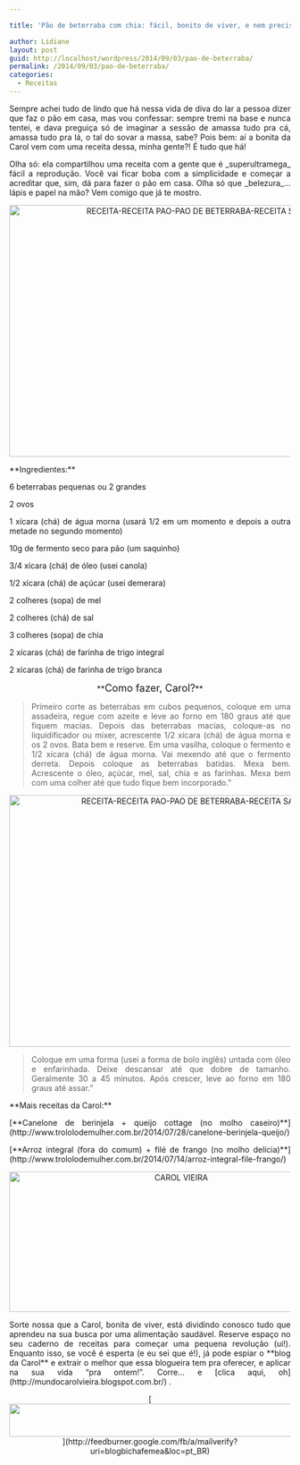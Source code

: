 ```yaml
---

title: 'Pão de beterraba com chia: fácil, bonito de viver, e nem precisa sovar!'

author: Lidiane
layout: post
guid: http://localhost/wordpress/2014/09/03/pao-de-beterraba/
permalink: /2014/09/03/pao-de-beterraba/
categories:
  - Receitas
---
```

<p align="justify">
  Sempre achei tudo de lindo que há nessa vida de diva do lar a pessoa dizer que faz o pão em casa, mas vou confessar: sempre tremi na base e nunca tentei, e dava preguiça só de imaginar a sessão de amassa tudo pra cá, amassa tudo pra lá, o tal do sovar a massa, sabe? Pois bem: aí a bonita da Carol vem com uma receita dessa, minha gente?! É tudo que há!
</p>

<p align="justify">
  Olha só: ela compartilhou uma receita com a gente que é _superultramega_ fácil a reprodução. Você vai ficar boba com a simplicidade e começar a acreditar que, sim, dá para fazer o pão em casa. Olha só que _belezura_… lápis e papel na mão? Vem comigo que já te mostro.
</p>

<p align="center">
  <a href="http://www.trololodemulher.com.br/blog/wp-content/uploads/2014/08/RECEITA-RECEITA-PAO-PAO-DE-BETERRABA-RECEITA-SAUDAVEL-RECEITA-FACIL.jpg"><img class="alignnone size-full wp-image-10362" src="http://www.trololodemulher.com.br/blog/wp-content/uploads/2014/08/RECEITA-RECEITA-PAO-PAO-DE-BETERRABA-RECEITA-SAUDAVEL-RECEITA-FACIL.jpg" alt="RECEITA-RECEITA PAO-PAO DE BETERRABA-RECEITA SAUDAVEL-RECEITA FACIL" width="800" height="450" /></a>
</p>

<p align="justify">
  **Ingredientes:**
</p>

<p align="justify">
  6 beterrabas pequenas ou 2 grandes
</p>

<p align="justify">
  2 ovos
</p>

<p align="justify">
  1 xícara (chá) de água morna (usará 1/2 em um momento e depois a outra metade no segundo momento)
</p>

<p align="justify">
  10g de fermento seco para pão (um saquinho)
</p>

<p align="justify">
  3/4 xícara (chá) de óleo (usei canola)
</p>

<p align="justify">
  1/2 xícara (chá) de açúcar (usei demerara)
</p>

<p align="justify">
  2 colheres (sopa) de mel
</p>

<p align="justify">
  2 colheres (chá) de sal
</p>

<p align="justify">
  3 colheres (sopa) de chia
</p>

<p align="justify">
  2 xícaras (chá) de farinha de trigo integral
</p>

<p align="justify">
  2 xícaras (chá) de farinha de trigo branca
</p>

<p align="center">
  **<span style="font-size: large;">Como fazer, Carol?</span>**
</p>

> <p align="justify">
>   Primeiro corte as beterrabas em cubos pequenos, coloque em uma assadeira, regue com azeite e leve ao forno em 180 graus até que fiquem macias. Depois das beterrabas macias, coloque-as no liquidificador ou mixer, acrescente 1/2 xícara (chá) de água morna e os 2 ovos. Bata bem e reserve. Em uma vasilha, coloque o fermento e 1/2 xícara (chá) de água morna. Vai mexendo até que o fermento derreta. Depois coloque as beterrabas batidas. Mexa bem. Acrescente o óleo, açúcar, mel, sal, chia e as farinhas. Mexa bem com uma colher até que tudo fique bem incorporado.”
> </p>

<p align="center">
  <a href="http://www.trololodemulher.com.br/blog/wp-content/uploads/2014/08/RECEITA-RECEITA-PAO-PAO-DE-BETERRABA-RECEITA-SAUDAVEL-RECEITA-FACIL2.jpg"><img class="alignnone size-full wp-image-10363" src="http://www.trololodemulher.com.br/blog/wp-content/uploads/2014/08/RECEITA-RECEITA-PAO-PAO-DE-BETERRABA-RECEITA-SAUDAVEL-RECEITA-FACIL2.jpg" alt="RECEITA-RECEITA PAO-PAO DE BETERRABA-RECEITA SAUDAVEL-RECEITA FACIL[2]" width="800" height="450" /></a>
</p>

> <p align="justify">
>   Coloque em uma forma (usei a forma de bolo inglês) untada com óleo e enfarinhada. Deixe descansar até que dobre de tamanho. Geralmente 30 a 45 minutos. Após crescer, leve ao forno em 180 graus até assar.”
> </p>

<p align="justify">
  **Mais receitas da Carol:**
</p>

<p align="justify">
  [**Canelone de berinjela + queijo cottage (no molho caseiro)**](http://www.trololodemulher.com.br/2014/07/28/canelone-berinjela-queijo/) 
</p>

<p align="justify">
  [**Arroz integral (fora do comum) + filé de frango (no molho delícia)**](http://www.trololodemulher.com.br/2014/07/14/arroz-integral-file-frango/) 
</p>

<p align="center">
  <a href="http://www.trololodemulher.com.br/blog/wp-content/uploads/2014/07/CAROL-VIEIRA.png"><img class="alignnone size-full wp-image-10204" src="http://www.trololodemulher.com.br/blog/wp-content/uploads/2014/07/CAROL-VIEIRA.png" alt="CAROL VIEIRA" width="600" height="251" /></a>
</p>

<p align="justify">
  Sorte nossa que a Carol, bonita de viver, está dividindo conosco tudo que aprendeu na sua busca por uma alimentação saudável. Reserve espaço no seu caderno de receitas para começar uma pequena revolução (ui!). Enquanto isso, se você é esperta (e eu sei que é!), já pode espiar o **blog da Carol** e extrair o melhor que essa blogueira tem pra oferecer, e aplicar na sua vida “pra ontem!”. Corre… e [clica aqui, oh](http://mundocarolvieira.blogspot.com.br/) .
</p>

<p align="center">
  [<img class="alignnone size-full wp-image-8451" title="Assine o Bicha Fêmea grátis!" src="http://www.trololodemulher.com.br/blog/wp-content/uploads/2012/01/rodapé.png" alt="" width="600" height="59" />](http://feedburner.google.com/fb/a/mailverify?uri=blogbichafemea&loc=pt_BR) 
</p>

<p align="justify">